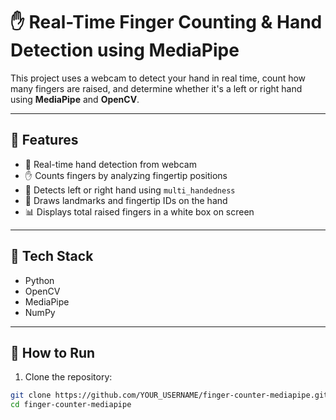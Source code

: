 # ✋ Real-Time Finger Counting & Hand Detection using MediaPipe

This project uses a webcam to detect your hand in real time, count how many fingers are raised, and determine whether it's a left or right hand using **MediaPipe** and **OpenCV**.

---

## 🎯 Features

- 📸 Real-time hand detection from webcam
- ✋ Counts fingers by analyzing fingertip positions
- 🧠 Detects left or right hand using `multi_handedness`
- 🎨 Draws landmarks and fingertip IDs on the hand
- 📊 Displays total raised fingers in a white box on screen

---

## 🧰 Tech Stack

- Python
- OpenCV
- MediaPipe
- NumPy

---

## 🚀 How to Run

1. Clone the repository:
```bash
git clone https://github.com/YOUR_USERNAME/finger-counter-mediapipe.git
cd finger-counter-mediapipe
